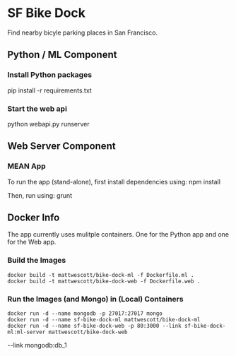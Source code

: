 # SF Bike Dock

Find nearby bicyle parking places in San Francisco.


## Python / ML Component

### Install Python packages
pip install -r requirements.txt

### Start the web api
python webapi.py runserver

## Web Server Component

### MEAN App
To run the app (stand-alone), first install dependencies using:
npm install

Then, run using:
grunt



## Docker Info

The app currently uses mulitple containers. One for the Python app and one for the Web app.


### Build the Images
```
docker build -t mattwescott/bike-dock-ml -f Dockerfile.ml .
docker build -t mattwescott/bike-dock-web -f Dockerfile.web .
```

### Run the Images (and Mongo) in (Local) Containers
```
docker run -d --name mongodb -p 27017:27017 mongo
docker run -d --name sf-bike-dock-ml mattwescott/bike-dock-ml
docker run -d --name sf-bike-dock-web -p 80:3000 --link sf-bike-dock-ml:ml-server mattwescott/bike-dock-web
```


--link mongodb:db_1

